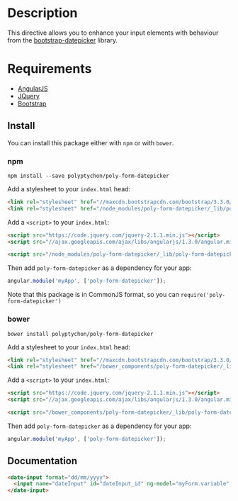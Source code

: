 # Description

This directive allows you to enhance your input elements with behaviour from the [bootstrap-datepicker](http://bootstrap-datepicker.readthedocs.org/en/release/) library.

# Requirements

- [AngularJS](http://angularjs.org/)
- [JQuery](http://jquery.com/)
- [Bootstrap](https://github.com/twbs/bootstrap/)

## Install

You can install this package either with `npm` or with `bower`.

### npm

```shell
npm install --save polyptychon/poly-form-datepicker
```
Add a stylesheet to your `index.html` head:
```html
<link rel="stylesheet" href="//maxcdn.bootstrapcdn.com/bootstrap/3.3.0/css/bootstrap.min.css">
<link rel="stylesheet" href="/node_modules/poly-form-datepicker/_lib/poly-form-datepicker.css">
```

Add a `<script>` to your `index.html`:

```html
<script src="https://code.jquery.com/jquery-2.1.1.min.js"></script>
<script src="//ajax.googleapis.com/ajax/libs/angularjs/1.3.0/angular.min.js"></script>

<script src="/node_modules/poly-form-datepicker/_lib/poly-form-datepicker.min.js"></script>
```

Then add `poly-form-datepicker` as a dependency for your app:

```javascript
angular.module('myApp', ['poly-form-datepicker']);
```

Note that this package is in CommonJS format, so you can `require('poly-form-datepicker')`

### bower

```shell
bower install polyptychon/poly-form-datepicker
```

Add a stylesheet to your `index.html` head:
```html
<link rel="stylesheet" href="//maxcdn.bootstrapcdn.com/bootstrap/3.3.0/css/bootstrap.min.css">
<link rel="stylesheet" href="/bower_components/poly-form-datepicker/_lib/poly-form-datepicker.css">
```

Add a `<script>` to your `index.html`:

```html
<script src="https://code.jquery.com/jquery-2.1.1.min.js"></script>
<script src="//ajax.googleapis.com/ajax/libs/angularjs/1.3.0/angular.min.js"></script>

<script src="/bower_components/poly-form-datepicker/_lib/poly-form-datepicker.min.js"></script>
```

Then add `poly-form-datepicker` as a dependency for your app:

```javascript
angular.module('myApp', ['poly-form-datepicker']);
```

## Documentation

```html
<date-input format="dd/mm/yyyy">
  <input name="dateInput" id="dateInput_id" ng-model="myForm.variable" type="dateInput" ng-required="true" class="form-control">
</date-input>
```
